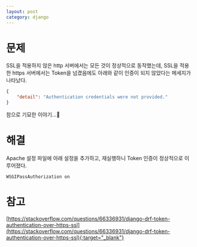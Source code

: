 ```yaml
---
layout: post
category: django
---
```


# 문제

SSL을 적용하지 않은 http 서버에서는 모든 것이 정상적으로 동작했는데, SSL을 적용한 https 서버에서는 Token을 넘겼음에도 아래와 같이 인증이 되지 않았다는 메세지가 나타났다.

```json
{
    "detail": "Authentication credentials were not provided."
}
```

참으로 기묘한 이야기...🎃

# 해결

Apache 설정 파일에 아래 설정을 추가하고, 재실행하니 Token 인증이 정상적으로 이루어졌다.

```
WSGIPassAuthorization on
```

# 참고

[https://stackoverflow.com/questions/66336931/django-drf-token-authentication-over-https-ssl](https://stackoverflow.com/questions/66336931/django-drf-token-authentication-over-https-ssl){:target="_blank"}
